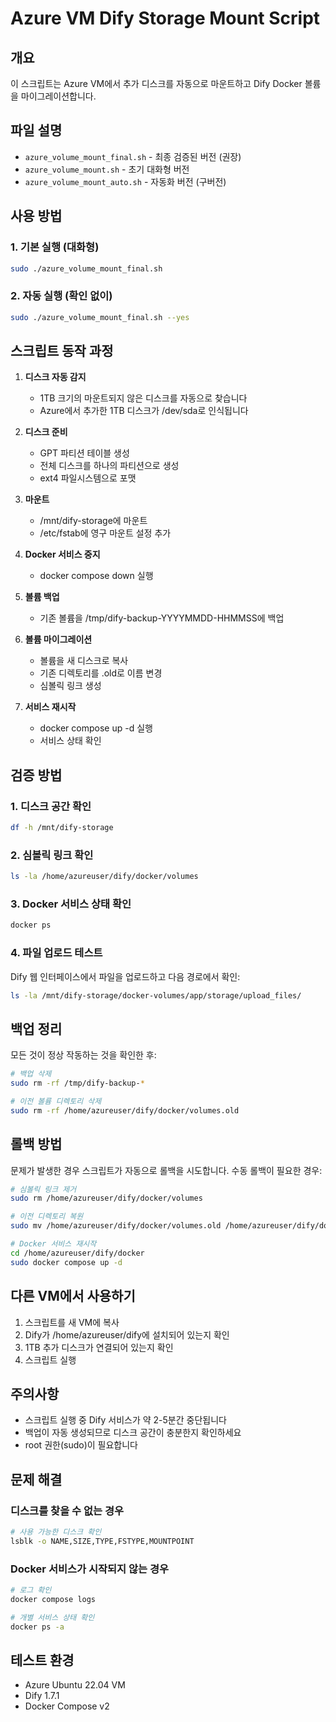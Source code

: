 # Azure VM Dify Storage Mount Script

## 개요
이 스크립트는 Azure VM에서 추가 디스크를 자동으로 마운트하고 Dify Docker 볼륨을 마이그레이션합니다.

## 파일 설명
- `azure_volume_mount_final.sh` - 최종 검증된 버전 (권장)
- `azure_volume_mount.sh` - 초기 대화형 버전
- `azure_volume_mount_auto.sh` - 자동화 버전 (구버전)

## 사용 방법

### 1. 기본 실행 (대화형)
```bash
sudo ./azure_volume_mount_final.sh
```

### 2. 자동 실행 (확인 없이)
```bash
sudo ./azure_volume_mount_final.sh --yes
```

## 스크립트 동작 과정

1. **디스크 자동 감지**
   - 1TB 크기의 마운트되지 않은 디스크를 자동으로 찾습니다
   - Azure에서 추가한 1TB 디스크가 /dev/sda로 인식됩니다

2. **디스크 준비**
   - GPT 파티션 테이블 생성
   - 전체 디스크를 하나의 파티션으로 생성
   - ext4 파일시스템으로 포맷

3. **마운트**
   - /mnt/dify-storage에 마운트
   - /etc/fstab에 영구 마운트 설정 추가

4. **Docker 서비스 중지**
   - docker compose down 실행

5. **볼륨 백업**
   - 기존 볼륨을 /tmp/dify-backup-YYYYMMDD-HHMMSS에 백업

6. **볼륨 마이그레이션**
   - 볼륨을 새 디스크로 복사
   - 기존 디렉토리를 .old로 이름 변경
   - 심볼릭 링크 생성

7. **서비스 재시작**
   - docker compose up -d 실행
   - 서비스 상태 확인

## 검증 방법

### 1. 디스크 공간 확인
```bash
df -h /mnt/dify-storage
```

### 2. 심볼릭 링크 확인
```bash
ls -la /home/azureuser/dify/docker/volumes
```

### 3. Docker 서비스 상태 확인
```bash
docker ps
```

### 4. 파일 업로드 테스트
Dify 웹 인터페이스에서 파일을 업로드하고 다음 경로에서 확인:
```bash
ls -la /mnt/dify-storage/docker-volumes/app/storage/upload_files/
```

## 백업 정리

모든 것이 정상 작동하는 것을 확인한 후:

```bash
# 백업 삭제
sudo rm -rf /tmp/dify-backup-*

# 이전 볼륨 디렉토리 삭제
sudo rm -rf /home/azureuser/dify/docker/volumes.old
```

## 롤백 방법

문제가 발생한 경우 스크립트가 자동으로 롤백을 시도합니다.
수동 롤백이 필요한 경우:

```bash
# 심볼릭 링크 제거
sudo rm /home/azureuser/dify/docker/volumes

# 이전 디렉토리 복원
sudo mv /home/azureuser/dify/docker/volumes.old /home/azureuser/dify/docker/volumes

# Docker 서비스 재시작
cd /home/azureuser/dify/docker
sudo docker compose up -d
```

## 다른 VM에서 사용하기

1. 스크립트를 새 VM에 복사
2. Dify가 /home/azureuser/dify에 설치되어 있는지 확인
3. 1TB 추가 디스크가 연결되어 있는지 확인
4. 스크립트 실행

## 주의사항

- 스크립트 실행 중 Dify 서비스가 약 2-5분간 중단됩니다
- 백업이 자동 생성되므로 디스크 공간이 충분한지 확인하세요
- root 권한(sudo)이 필요합니다

## 문제 해결

### 디스크를 찾을 수 없는 경우
```bash
# 사용 가능한 디스크 확인
lsblk -o NAME,SIZE,TYPE,FSTYPE,MOUNTPOINT
```

### Docker 서비스가 시작되지 않는 경우
```bash
# 로그 확인
docker compose logs

# 개별 서비스 상태 확인
docker ps -a
```

## 테스트 환경
- Azure Ubuntu 22.04 VM
- Dify 1.7.1
- Docker Compose v2